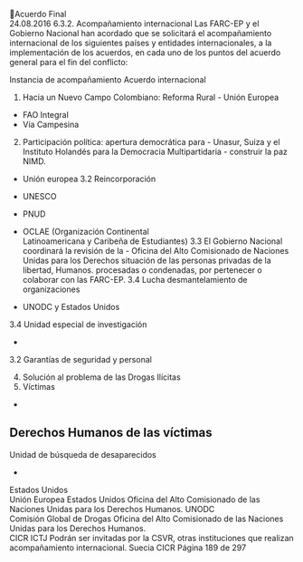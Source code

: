 Acuerdo Final  
24.08.2016 
6.3.2. Acompañamiento internacional 
Las FARC-EP y el Gobierno Nacional han acordado que se solicitará el acompañamiento internacional  de 
los siguientes países y entidades internacionales, a la implementación de los acuerdos, en cada uno de los 
puntos del acuerdo general para el fin del conflicto: 
 
Instancia de acompañamiento 
Acuerdo 
internacional 
1.  Hacia  un  Nuevo  Campo  Colombiano:  Reforma  Rural  - Unión Europea  
- FAO 
Integral  
- Vía Campesina 
2.  Participación  política:  apertura  democrática  para  - Unasur, Suiza y el Instituto Holandés 
para  la  Democracia  Multipartidaria  - 
construir la paz 
NIMD. 
- Unión europea 
3.2 Reincorporación 
- UNESCO 
- PNUD 
- OCLAE  (Organización  Continental  
Latinoamericana  y  Caribeña  de 
Estudiantes) 
3.3  El  Gobierno  Nacional  coordinará  la  revisión  de  la  - Oficina del Alto Comisionado de 
Naciones Unidas para los Derechos 
situación  de  las  personas  privadas  de  la  libertad, 
Humanos. 
procesadas  o  condenadas,  por  pertenecer  o  colaborar 
con las FARC-EP. 
3.4 Lucha desmantelamiento de organizaciones 

- UNODC y Estados Unidos  

3.4 Unidad especial de investigación 

-

3.2 Garantías de seguridad y personal 

4. Solución al problema de las Drogas Ilícitas 
5. Víctimas  

-

Derechos Humanos de las víctimas 
-

Unidad de búsqueda de desaparecidos  

-

Estados Unidos  
Unión Europea 
Estados Unidos 
Oficina del Alto Comisionado de las 
Naciones Unidas para los Derechos 
Humanos. 
UNODC  
Comisión Global de Drogas 
Oficina  del  Alto  Comisionado  de  las 
Naciones  Unidas  para  los  Derechos 
Humanos.  
CICR 
ICTJ 
Podrán  ser  invitadas  por  la  CSVR, 
otras  instituciones  que  realizan 
acompañamiento internacional. 
Suecia 
CICR 
Página 189 de 297 

 

